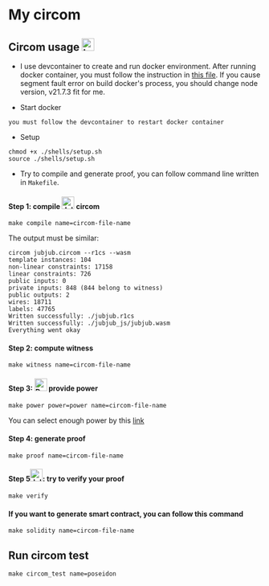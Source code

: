 # My circom

## Circom usage <img src="https://raw.githubusercontent.com/Tarikul-Islam-Anik/Animated-Fluent-Emojis/master/Emojis/Animals/Lady%20Beetle.png" alt="Lady Beetle" width="25" height="25" />

- I use devcontainer to create and run docker environment. After running docker container, you must follow the instruction in [this file](./shells/setup.sh). If you cause segment fault error on build docker's process, you should change node version, v21.7.3 fit for me.

- Start docker

```shell
you must follow the devcontainer to restart docker container
```

- Setup

```shell
chmod +x ./shells/setup.sh
source ./shells/setup.sh
```

- Try to compile and generate proof, you can follow command line written in `Makefile`.

#### Step 1: compile <img src="https://raw.githubusercontent.com/Tarikul-Islam-Anik/Animated-Fluent-Emojis/master/Emojis/Animals/Jellyfish.png" alt="Jellyfish" width="25" height="25" /> circom

```shell
make compile name=circom-file-name
```

The output must be similar:

```shell
circom jubjub.circom --r1cs --wasm
template instances: 104
non-linear constraints: 17158
linear constraints: 726
public inputs: 0
private inputs: 848 (844 belong to witness)
public outputs: 2
wires: 18711
labels: 47765
Written successfully: ./jubjub.r1cs
Written successfully: ./jubjub_js/jubjub.wasm
Everything went okay
```

#### Step 2: compute witness

```shell
make witness name=circom-file-name
```

#### Step 3: <img src="https://raw.githubusercontent.com/Tarikul-Islam-Anik/Animated-Fluent-Emojis/master/Emojis/Animals/Deer.png" alt="Deer" width="25" height="25" /> provide power

```shell
make power power=power name=circom-file-name
```

You can select enough power by this [link](https://github.com/iden3/snarkjs)

#### Step 4: generate proof

```shell
make proof name=circom-file-name
```

#### Step 5<img src="https://raw.githubusercontent.com/Tarikul-Islam-Anik/Animated-Fluent-Emojis/master/Emojis/Animals/Jellyfish.png" alt="Jellyfish" width="25" height="25" />: try to verify your proof

```shell
make verify
```

#### If you want to generate smart contract, you can follow this command

```shell
make solidity name=circom-file-name
```

## Run circom test

```shell
make circom_test name=poseidon
```
